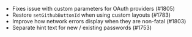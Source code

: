 - Fixes issue with custom parameters for OAuth providers (#1805)
- Restore `setGithubButtonId` when using custom layouts (#1783)
- Improve how network errors display when they are non-fatal (#1803)
- Separate hint text for new / existing passwords (#1753)
